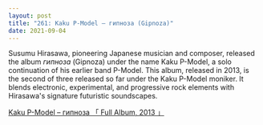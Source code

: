 ```yaml
---
layout: post
title: "261: Kaku P-Model – гипноза (Gipnoza)"
date: 2021-09-04
---
```


Susumu Hirasawa, pioneering Japanese musician and composer, released the album *гипноза* (Gipnoza) under the name Kaku P-Model, a solo continuation of his earlier band P-Model. This album, released in 2013, is the second of three released so far under the Kaku P-Model moniker. It blends electronic, experimental, and progressive rock elements with Hirasawa's signature futuristic soundscapes.

[Kaku P-Model – гипноза 「 Full Album, 2013 」](https://youtu.be/jbh1xPkGa0M?t=1137)
